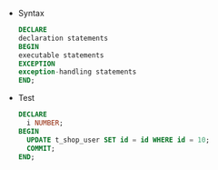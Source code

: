 * Syntax
  ```sql
  DECLARE
  declaration statements
  BEGIN
  executable statements
  EXCEPTION
  exception-handling statements
  END;
  ```

* Test
  ```sql
  DECLARE
    i NUMBER;
  BEGIN
    UPDATE t_shop_user SET id = id WHERE id = 10;
    COMMIT;
  END;
  ```